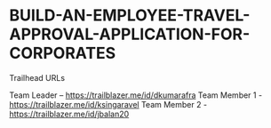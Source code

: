 # BUILD-AN-EMPLOYEE-TRAVEL-APPROVAL-APPLICATION-FOR-CORPORATES

Trailhead URLs

Team Leader      –   https://trailblazer.me/id/dkumarafra 
Team Member 1    -  https://trailblazer.me/id/ksingaravel 
Team Member 2    -  https://trailblazer.me/id/jbalan20

